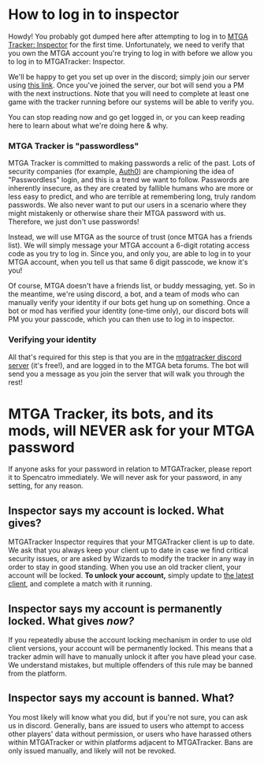 # How to log in to inspector

Howdy! You probably got dumped here after attempting to log in to [MTGA Tracker: Inspector](https://inspector.mtgatracker.com/)
for the first time. Unfortunately, we need to verify that you own the MTGA account you're trying to log in with before we allow you to log in to MTGATracker: Inspector.

We'll be happy to get you set up over in the discord; simply join our server using [this
link](https://discord.gg/j5u76j2). Once you've joined the server, our bot will send you a PM with the next instructions. Note that you will need to complete at least one game with the tracker running before our systems will be able to verify you.

You can stop reading now and go get logged in, or you can keep reading here to learn about what we're doing here & why.

### MTGA Tracker is "passwordless"

MTGA Tracker is committed to making passwords a relic of the past. Lots of security companies (for example,
[Auth0](https://auth0.com/passwordless)) are championing the idea of "Passwordless" login, and this is a trend we want
to follow. Passwords are inherently insecure, as they are created by fallible humans who are more or less easy
to predict, and who are terrible at remembering long, truly random passwords. We also never want to put our users in
a scenario where they might mistakenly or otherwise share their MTGA password with us. Therefore, we just don't use 
passwords!

Instead, we will use MTGA as the source of trust (once MTGA has a friends list). We will simply message your MTGA
account a 6-digit rotating access code as you try to log in. Since you, and only you, are able to log in to your MTGA
account, when you tell us that same 6 digit passcode, we know it's you!

Of course, MTGA doesn't have a friends list, or buddy messaging, yet. So in the meantime, we're using discord, a bot, and a team
of mods who can manually verify your identity if our bots get hung up on something. Once a bot or mod has verified
your identity (one-time only), our discord bots will PM you your passcode, which you can then use to log in to inspector.

### Verifying your identity

All that's required for this step is that you are in the [mtgatracker discord server](https://discord.gg/j5u76j2) (it's free!), and are logged in to the MTGA beta forums. The bot will send you a message as you join the server that will walk you through the rest!

# MTGA Tracker, its bots, and its mods, will NEVER ask for your MTGA password

If anyone asks for your password in relation to MTGATracker, please report it to Spencatro immediately. We will never
ask for your password, in any setting, for any reason.

## Inspector says my account is locked. What gives?

MTGATracker Inspector requires that your MTGATracker client is up to date. We ask that you always keep your client up
to date in case we find critical security issues, or are asked by Wizards to modify the tracker in any way in order
to stay in good standing. When you use an old tracker client, your account will be locked. **To unlock your account,** simply update to [the latest client](https://github.com/shawkinsl/mtga-tracker/releases/latest), and complete a match with it running.

## Inspector says my account is permanently locked. What gives _now?_

If you repeatedly abuse the account locking mechanism in order to use old client versions, your account will be
permanently locked. This means that a tracker admin will have to manually unlock it after you have plead your
case. We understand mistakes, but multiple offenders of this rule may be banned from the platform.

## Inspector says my account is banned. What?

You most likely will know what you did, but if you're not sure, you can ask us in discord. Generally, bans are issued to 
users who attempt to access other players' data without permission, or users who have harassed others within MTGATracker
or within platforms adjacent to MTGATracker. Bans are only issued manually, and likely will not be revoked. 
